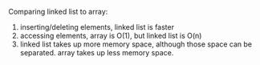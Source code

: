Comparing linked list to array:
1. inserting/deleting elements, linked list is faster
2. accessing elements, array is O(1), but linked list is O(n)
3. linked list takes up more memory space, although those space can be separated. array takes up less memory space.